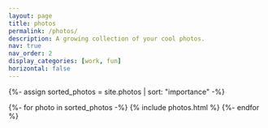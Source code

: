 ```yaml
---
layout: page
title: photos
permalink: /photos/
description: A growing collection of your cool photos.
nav: true
nav_order: 2
display_categories: [work, fun]
horizontal: false
---
```


<!-- pages/photos.md -->
<div class="projects">

<!-- Display photos without categories -->
  {%- assign sorted_photos = site.photos | sort: "importance" -%}
  <!-- Generate cards for each photo -->
  <div class="container">
  <div class="row">
    {%- for photo in sorted_photos -%}
      {% include photos.html %}
    {%- endfor %}
  </div>

</div>
